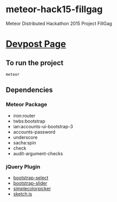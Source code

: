 # meteor-hack15-fillgag
Meteor Distributed Hackathon 2015
Project FillGag

# [Devpost Page](http://devpost.com/software/fillgag)

## To run the project

`meteor`

## Dependencies
### Meteor Package
- iron:router
- twbs:bootstrap
- ian:accounts-ui-bootstrap-3
- accounts-password
- underscore
- sacha:spin
- check
- audit-argument-checks

### jQuery Plugin
- [bootstrap-select](https://silviomoreto.github.io/bootstrap-select/)
- [bootstrap-slider](https://github.com/seiyria/bootstrap-slider)
- [simplecolorpicker](https://github.com/tkrotoff/jquery-simplecolorpicker)
- [sketch.js](http://intridea.github.io/sketch.js/)
